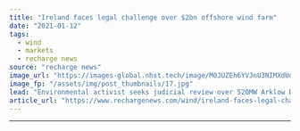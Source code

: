 ```yaml
---
title: "Ireland faces legal challenge over $2bn offshore wind farm"
date: "2021-01-12"
tags: 
  - wind
  - markets
  - recharge news
source: "recharge news"
image_url: "https://images-global.nhst.tech/image/M0JUZEh6YVJnU3NIMXdUdjVURS8rYzV6cTdVNjVQdHY5bGlPLzZJSHg4QT0=/nhst/binary/15e74ea9b25dd6b3516f577ea00b895f"
image_fp: "/assets/img/post_thumbnails/17.jpg"
lead: "Environmental activist seeks judicial review over 520MW Arklow Bank phase 2 project"
article_url: "https://www.rechargenews.com/wind/ireland-faces-legal-challenge-over-2bn-offshore-wind-farm/2-1-942913"
---
```


---
